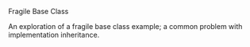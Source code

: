 Fragile Base Class

An exploration of a fragile base class example; a common problem with implementation inheritance.